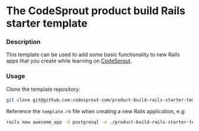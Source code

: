 # The CodeSprout product build Rails starter template

### Description

This template can be used to add some basic functionality to new Rails apps that you create while learning on [CodeSprout](https://www.codesprout.com/).

### Usage

Clone the template repository:

```bash
git clone git@github.com:codesprout-com/product-build-rails-starter-template.git
```

Reference the `template.rb` file when creating a new Rails application, e.g:

```bash
rails new awesome_app -d postgresql -m ./product-build-rails-starter-template/template.rb
```

